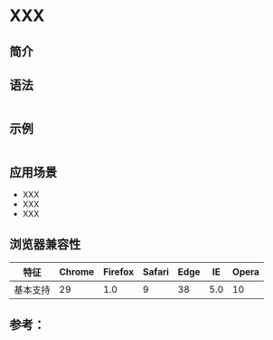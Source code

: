 # XXX

## 简介

> 



## 语法

```

```



## 示例

```

```

## 应用场景

- XXX
- XXX
- XXX

## 浏览器兼容性

| 特征     | Chrome | Firefox | Safari | Edge | IE   | Opera |
| -------- | ------ | ------- | ------ | ---- | ---- | ----- |
| 基本支持 | 29     | 1.0     | 9      | 38   | 5.0  | 10    |

## 参考：



